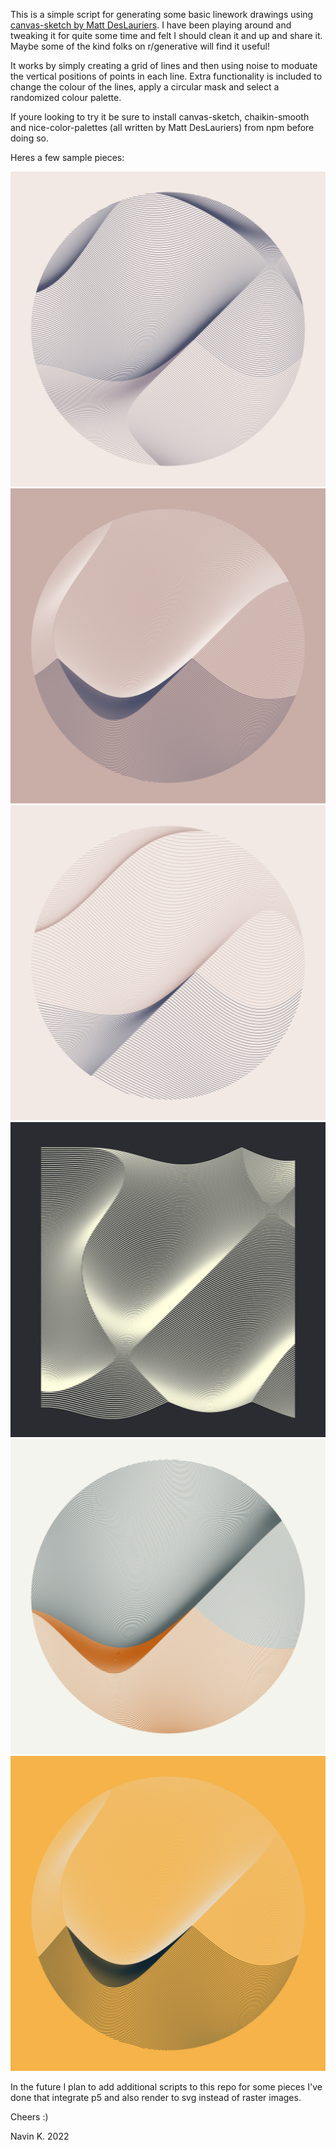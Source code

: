 This is a simple script for generating some basic linework drawings using [canvas-sketch by Matt DesLauriers](https://github.com/mattdesl/canvas-sketch). I have been playing around and tweaking it for quite some time and felt I should clean it and up and share it. Maybe some of the kind folks on r/generative will find it useful!

It works by simply creating a grid of lines and then using noise to moduate the vertical positions of points in each line. Extra functionality is included to change the colour of the lines, apply a circular mask and select a randomized colour palette.

If youre looking to try it be sure to install canvas-sketch, chaikin-smooth and nice-color-palettes (all written by Matt DesLauriers) from npm before doing so.

Heres a few sample pieces:

![](./outputs/(5).png)
![](./outputs/(6).png)
![](./outputs/(4).png)
![](./outputs/(7).png)
![](./outputs/(3).png)
![](./outputs/(2).png)

In the future I plan to add additional scripts to this repo for some pieces I've done that integrate p5 and also render to svg instead of raster images.

Cheers :)

Navin K. 2022
